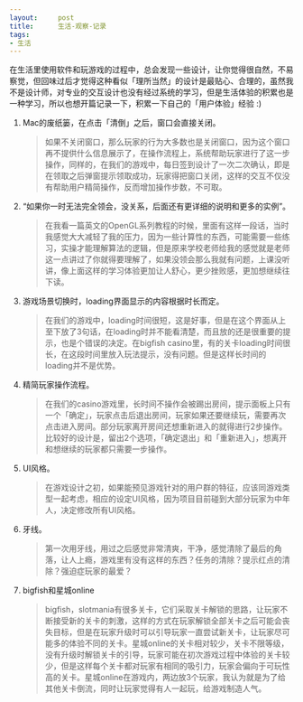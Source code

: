 ```yaml
---
layout:     post
title:      生活-观察-记录
tags:
- 生活
---
```

在生活里使用软件和玩游戏的过程中，总会发现一些设计，让你觉得很自然，不易察觉，但回味过后才觉得这种看似「理所当然」的设计是最贴心、合理的，虽然我不是设计师，对专业的交互设计也没有经过系统的学习，但是生活体验的积累也是一种学习，所以也想开篇记录一下，积累一下自己的「用户体验」经验 :)

1. Mac的废纸篓，在点击「清倒」之后，窗口会直接关闭。

   > 如果不关闭窗口，那么玩家的行为大多数也是关闭窗口，因为这个窗口再不提供什么信息展示了，在操作流程上，系统帮助玩家进行了这一步操作，同样的，在我们的游戏中，每日签到设计了一次二次确认，即是在领取之后弹窗提示领取成功，玩家得把窗口关闭，这样的交互不仅没有帮助用户精简操作，反而增加操作步数，不可取。

2. “如果你一时无法完全领会，没关系，后面还有更详细的说明和更多的实例”。

   > 在我看一篇英文的OpenGL系列教程的时候，里面有这样一段话，当时我感觉大大减轻了我的压力，因为一些计算性的东西，可能需要一些练习，实操才能理解算法的逻辑，但是原来学校老师给我的感觉就是老师这一点讲过了你就得要理解了，如果没领会那么我就有问题，上课没听讲，像上面这样的学习体验更加让人舒心，更少挫败感，更加想继续往下读。

3. 游戏场景切换时，loading界面显示的内容根据时长而定。

   > 在我们的游戏中，loading时间很短，这是好事，但是在这个界面从上至下放了3句话，在loading时并不能看清楚，而且放的还是很重要的提示，也是个错误的决定。在bigfish casino里，有的关卡loading时间很长，在这段时间里放入玩法提示，没有问题。但是这样长时间的loading并不是优势。

4. 精简玩家操作流程。

   > 在我们的casino游戏里，长时间不操作会被踢出房间，提示面板上只有一个「确定」，玩家点击后退出房间，玩家如果还要继续玩，需要再次点击进入房间。部分玩家离开房间还想重新进入的就得进行2步操作。比较好的设计是，留出2个选项，「确定退出」和「重新进入」，想离开和想继续的玩家都只需要一步操作。

5. UI风格。

   > 在游戏设计之初，如果能预见游戏针对的用户群的特征，应该同游戏类型一起考虑，相应的设定UI风格，因为项目目前碰到大部分玩家为中年人，决定修改所有UI风格。

6. 牙线。

   > 第一次用牙线，用过之后感觉非常清爽，干净，感觉清除了最后的角落，让人上瘾，游戏里有没有这样的东西？任务的清除？提示红点的清除？强迫症玩家的最爱？

7. bigfish和星城online

   > bigfish，slotmania有很多关卡，它们采取关卡解锁的思路，让玩家不断接受新的关卡的刺激，这样的方式在玩家解锁全部关卡之后可能会丧失目标，但是在玩家升级时可以引导玩家一直尝试新关卡，让玩家尽可能多的体验不同的关卡。星城online的关卡相对较少，关卡不限等级，没有升级时解锁关卡的引导，玩家可能在初次游戏过程中体验的关卡较少，但是这样每个关卡都对玩家有相同的吸引力，玩家会偏向于可玩性高的关卡。星城online在游戏内，两边放3个玩家，我认为就是为了给其他关卡倒流，同时让玩家觉得有人一起玩，给游戏制造人气。
